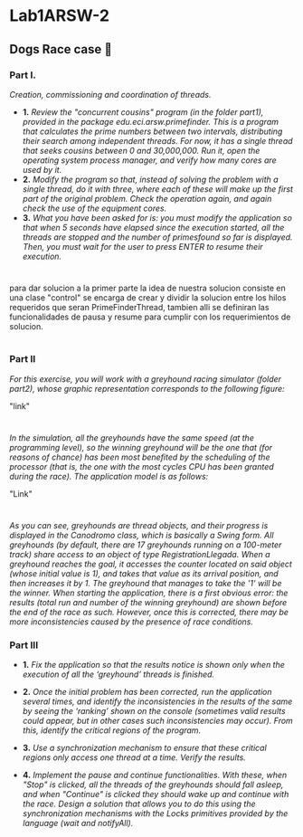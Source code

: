 # Lab1ARSW-2

## Dogs Race case 🚀

### Part I.

_Creation, commissioning and coordination of threads._

* **1.**  _Review the "concurrent cousins" program (in the folder part1), provided in the package edu.eci.arsw.primefinder.
This is a program that calculates the prime numbers between two intervals, distributing their search among independent threads. 
For now, it has a single thread that seeks cousins ​​between 0 and 30,000,000. 
Run it, open the operating system process manager, and verify how many cores are used by it._
* **2.** _Modify the program so that, instead of solving the problem with a single thread, do it with three, where each of these
will make up the first part of the original problem. Check the operation again, and again check the use of the equipment cores._
* **3.** _What you have been asked for is: you must modify the application so that when 5 seconds have elapsed since the execution 
started, all the threads are stopped and the number of primes ​​found so far is displayed. Then, you must wait for the user to press
ENTER to resume their execution._
#
para dar solucion a la primer parte la idea de nuestra solucion consiste en una clase "control" se encarga de crear y dividir la solucion entre los hilos requeridos que seran PrimeFinderThread, tambien alli se definiran  las funcionalidades de pausa y resume para cumplir con los requerimientos de solucion.
#

### Part II
_For this exercise, you will work with a greyhound racing simulator (folder part2), whose graphic representation corresponds to the following figure:_

 "link" 
#
_In the simulation, all the greyhounds have the same speed (at the programming level), so the winning greyhound will be the one that (for reasons of chance) has been most benefited by the scheduling of the processor (that is, the one with the most cycles CPU has been granted during the race). The application model is as follows:_

"Link"
#
_As you can see, greyhounds are thread objects, and their progress is displayed in the Canodromo class, which is basically a Swing form. All greyhounds (by default, there are 17 greyhounds running on a 100-meter track) share access to an object of type RegistrationLlegada. When a greyhound reaches the goal, it accesses the counter located on said object (whose initial value is 1), and takes that value as its arrival position, and then increases it by 1. The greyhound that manages to take the '1' will be the winner.
When starting the application, there is a first obvious error: the results (total run and number of the winning greyhound) are shown before the end of the race as such. However, once this is corrected, there may be more inconsistencies caused by the presence of race conditions._

### Part III
* **1.**  _Fix the application so that the results notice is shown only when the execution of all the ‘greyhound’ threads is finished._

* **2.** _Once the initial problem has been corrected, run the application several times, and identify the inconsistencies in the results of the same by seeing the ‘ranking’ shown on the console (sometimes valid results could appear, but in other cases such inconsistencies may occur). From this, identify the critical regions of the program._
* **3.** _Use a synchronization mechanism to ensure that these critical regions only access one thread at a time. Verify the results._
* **4.** _Implement the pause and continue functionalities. With these, when "Stop" is clicked, all the threads of the greyhounds should fall asleep, and when "Continue" is clicked they should wake up and continue with the race. Design a solution that allows you to do this using the synchronization mechanisms with the Locks primitives provided by the language (wait and notifyAll)._
